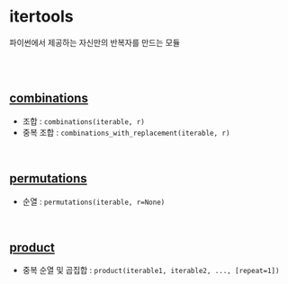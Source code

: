 # itertools
파이썬에서 제공하는 자신만의 반복자를 만드는 모듈

<br><br>

## [combinations](./combinations.md)
- 조합 : ```combinations(iterable, r)```
- 중복 조합 : ```combinations_with_replacement(iterable, r)```
<br>

## [permutations](./permutations.md)
- 순열 : ```permutations(iterable, r=None)```
<br>

## [product](./product.md)
- 중복 순열 및 곱집합 : ```product(iterable1, iterable2, ..., [repeat=1])```
